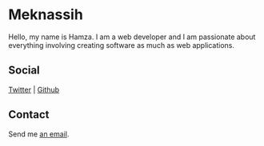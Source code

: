 # Meknassih

Hello, my name is Hamza. I am a web developer and I am passionate about everything involving creating software as much as web applications.

## Social
[Twitter](https://twitter.com/MeknassiPro) | [Github](https://github.com/Meknassih)

## Contact
Send me <a href="mailto:elmeknassi.h@gmail.com?subject=Request from meknassi.com">an email</a>.


